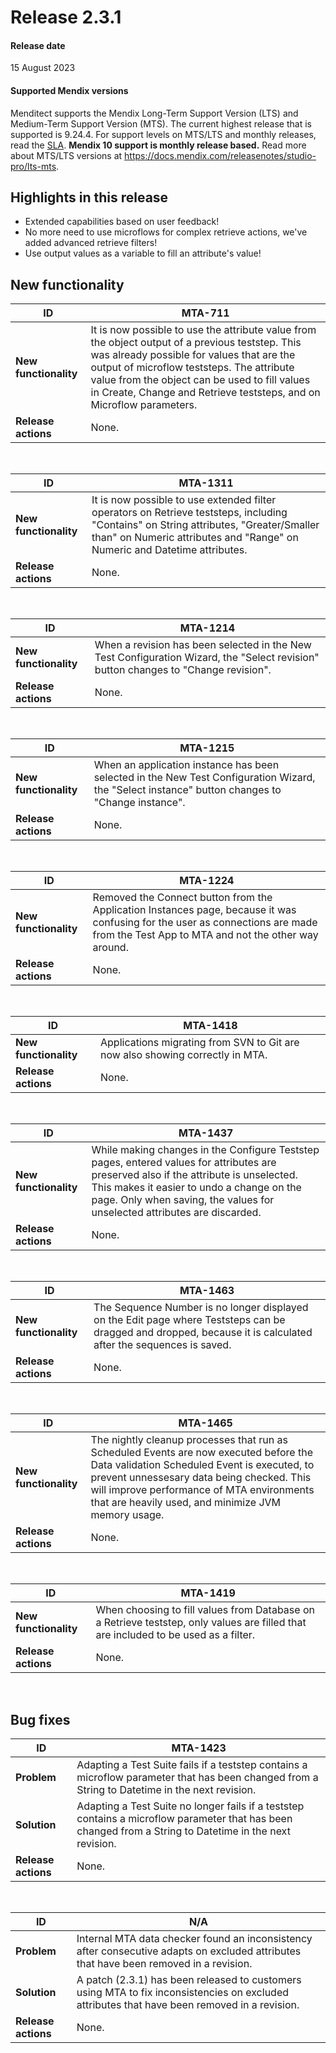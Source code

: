 # Release 2.3.1

#### Release date

15 August 2023

#### Supported Mendix versions

Menditect supports the Mendix Long-Term Support Version (LTS) and Medium-Term Support Version (MTS). The current highest release that is supported is 9.24.4.
For support levels on MTS/LTS and monthly releases, read the [SLA](../legal/sla). **Mendix 10 support is monthly release based.**
Read more about MTS/LTS versions at https://docs.mendix.com/releasenotes/studio-pro/lts-mts.

## Highlights in this release

 - Extended capabilities based on user feedback! 
 - No more need to use microflows for complex retrieve actions, we've added advanced retrieve filters! 
 - Use output values as a variable to fill an attribute's value!

## New functionality 

| ID                    | MTA-711                                                                                                                                                                                                                                                                                                             |
| --------------------- | ------------------------------------------------------------------------------------------------------------------------------------------------------------------------------------------------------------------------------------------------------------------------------------------------------------------- |
| __New functionality__ | It is now possible to use the attribute value from the object output of a previous teststep. This was already possible for values that are the output of microflow teststeps. The attribute value from the object can be used to fill values in Create, Change and Retrieve teststeps, and on Microflow parameters. |
| __Release actions__   | None.                                                                                                                                                                                                                                                                                                               |

<br/>


| ID                    | MTA-1311                                                                                                                                                                                                           |
| --------------------- | ------------------------------------------------------------------------------------------------------------------------------------------------------------------------------------------------------------------ |
| __New functionality__ | It is now possible to use extended filter operators on Retrieve teststeps, including "Contains" on String attributes, "Greater/Smaller than" on Numeric attributes and "Range" on Numeric and Datetime attributes. |
| __Release actions__   | None.                                                                                                                                                                                                              |

<br/>


| ID                    | MTA-1214                                                                                                                           |
| --------------------- | ---------------------------------------------------------------------------------------------------------------------------------- |
| __New functionality__ | When a revision has been selected in the New Test Configuration Wizard, the "Select revision" button changes to "Change revision". |
| __Release actions__   | None.                                                                                                                              |

<br/>


| ID                    | MTA-1215                                                                                                                                        |
| --------------------- | ----------------------------------------------------------------------------------------------------------------------------------------------- |
| __New functionality__ | When an application instance has been selected in the New Test Configuration Wizard, the "Select instance" button changes to "Change instance". |
| __Release actions__   | None.                                                                                                                                           |

<br/>


| ID                    | MTA-1224                                                                                                                                                                             |
| --------------------- | ------------------------------------------------------------------------------------------------------------------------------------------------------------------------------------ |
| __New functionality__ | Removed the Connect button from the Application Instances page, because it was confusing for the user as connections are made from the Test App to MTA and not the other way around. |
| __Release actions__   | None.                                                                                                                                                                                |

<br/>


| ID                    | MTA-1418                                                                      |
| --------------------- | ----------------------------------------------------------------------------- |
| __New functionality__ | Applications migrating from SVN to Git are now also showing correctly in MTA. |
| __Release actions__   | None.                                                                         |

<br/>


| ID                    | MTA-1437                                                                                                                                                                                                                                                        |
| --------------------- | --------------------------------------------------------------------------------------------------------------------------------------------------------------------------------------------------------------------------------------------------------------- |
| __New functionality__ | While making changes in the Configure Teststep pages, entered values for attributes are preserved also if the attribute is unselected. This makes it easier to undo a change on the page. Only when saving, the values for unselected attributes are discarded. |
| __Release actions__   | None.                                                                                                                                                                                                                                                           |

<br/>


| ID                    | MTA-1463                                                                                                                                                       |
| --------------------- | -------------------------------------------------------------------------------------------------------------------------------------------------------------- |
| __New functionality__ | The Sequence Number is no longer displayed on the Edit page where Teststeps can be dragged and dropped, because it is calculated after the sequences is saved. |
| __Release actions__   | None.                                                                                                                                                          |

<br/>


| ID                    | MTA-1465                                                                                                                                                                                                                                                                               |
| --------------------- | -------------------------------------------------------------------------------------------------------------------------------------------------------------------------------------------------------------------------------------------------------------------------------------- |
| __New functionality__ | The nightly cleanup processes that run as Scheduled Events are now executed before the Data validation Scheduled Event is executed, to prevent unnessesary data being checked. This will improve performance of MTA environments that are heavily used, and minimize JVM memory usage. |
| __Release actions__   | None.                                                                                                                                                                                                                                                                                  |

<br/>


| ID                    | MTA-1419                                                                                                                            |
| --------------------- | ----------------------------------------------------------------------------------------------------------------------------------- |
| __New functionality__ | When choosing to fill values from Database on a Retrieve teststep, only values are filled that are included to be used as a filter. |
| __Release actions__   | None.                                                                                                                               |

<br/>


## Bug fixes


| ID                  | MTA-1423                                                                                                                                                 |
| ------------------- | -------------------------------------------------------------------------------------------------------------------------------------------------------- |
| __Problem__         | Adapting a Test Suite fails if a teststep contains a microflow parameter that has been changed from a String to Datetime in the next revision.           |
| __Solution__        | Adapting a Test Suite no longer fails if a teststep contains a microflow parameter that has been changed from a String to Datetime in the next revision. |
| __Release actions__ | None.                                                                                                                                                    |

<br/>

 
| ID                  | N/A                                                                                                                                          |
| ------------------- | -------------------------------------------------------------------------------------------------------------------------------------------- |
| __Problem__         | Internal MTA data checker found an inconsistency after consecutive adapts on excluded attributes that have been removed in a revision.       |
| __Solution__        | A patch (2.3.1) has been released to customers using MTA to fix inconsistencies on excluded attributes that have been removed in a revision. |
| __Release actions__ | None.                                                                                                                                        |

<br/>

 